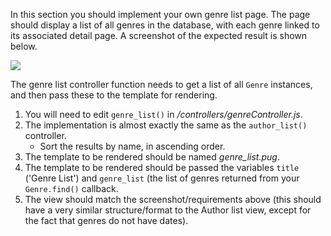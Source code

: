 In this section you should implement your own genre list page. The page should display a list of all genres in the database, with each genre linked to its associated detail page. A screenshot of the expected result is shown below.

![](https://storage.googleapis.com/codevolve-assets/internal/courses/Mozilla/LocalLibary_Express_Genre_List.png)

The genre list controller function needs to get a list of all `Genre` instances, and then pass these to the template for rendering.

1. You will need to edit `genre_list()` in */controllers/genreController.js*. 
2. The implementation is almost exactly the same as the `author_list()` controller. 
    * Sort the results by name, in ascending order.
3. The template to be rendered should be named *genre_list.pug*.
4. The template to be rendered should be passed the variables `title` ('Genre List') and `genre_list` (the list of genres returned from your `Genre.find()` callback.
5. The view should match the screenshot/requirements above (this should have a very similar structure/format to the Author list view, except for the fact that genres do not have dates).
